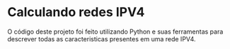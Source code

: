 # Calculando redes IPV4

O código deste projeto foi feito utilizando Python e suas ferramentas para descrever todas as caracteristicas presentes em uma rede IPV4.
